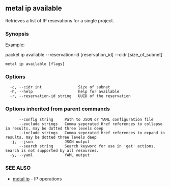 ## metal ip available

Retrieves a list of IP resevations for a single project.

### Synopsis

Example:

packet ip available --reservation-id [reservation_id] --cidr [size_of_subnet]

  

```
metal ip available [flags]
```

### Options

```
  -c, --cidr int                Size of subnet
  -h, --help                    help for available
  -r, --reservation-id string   UUID of the reservation
```

### Options inherited from parent commands

```
      --config string     Path to JSON or YAML configuration file
      --exclude strings   Comma seperated Href references to collapse in results, may be dotted three levels deep
      --include strings   Comma seperated Href references to expand in results, may be dotted three levels deep
  -j, --json              JSON output
      --search string     Search keyword for use in 'get' actions. Search is not supported by all resources.
  -y, --yaml              YAML output
```

### SEE ALSO

* [metal ip](metal_ip.md)	 - IP operations

